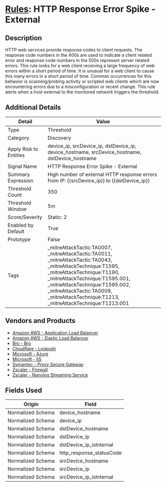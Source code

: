 # [Rules](README.md): HTTP Response Error Spike - External

## Description
HTTP web services provide response codes to client requests. The response code numbers in the 400s are used to indicate a client related error and response code numbers in the 500s represent server related errors. This rule looks for a web client receiving a large frequency of web errors within a short period of time. It is unusual for a web client to cause this many errors in a short period of time. Common occurrences for this behavior is scanning/probing activity or scripted web clients which are now encountering errors due to a misconfiguration or recent change. This rule alerts when a host external to the monitored network triggers the threshold.

## Additional Details
|Detail|Value|
|----|----|
|Type|Threshold|
|Category|Discovery|
|Apply Risk to Entities|device_ip, srcDevice_ip, dstDevice_ip, device_hostname, srcDevice_hostname, dstDevice_hostname|
|Signal Name|HTTP Response Error Spike - External|
|Summary Expression|High number of external HTTP response errors from IP: {{srcDevice_ip}} to {{dstDevice_ip}}|
|Threshold Count|350|
|Threshold Window|5m|
|Score/Severity|Static: 2|
|Enabled by Default|True|
|Prototype|False|
|Tags|_mitreAttackTactic:TA0007, _mitreAttackTactic:TA0011, _mitreAttackTactic:TA0043, _mitreAttackTechnique:T1595, _mitreAttackTechnique:T1190, _mitreAttackTechnique:T1595.001, _mitreAttackTechnique:T1595.002, _mitreAttackTactic:TA0009, _mitreAttackTechnique:T1213, _mitreAttackTechnique:T1213.001|
## Vendors and Products
- [Amazon AWS - Application Load Balancer](../products/5bb9e0b3-8d57-4b10-8952-0b6ffe91b599.md)
- [Amazon AWS - Elastic Load Balancer](../products/59a3cd41-b6d2-4ab7-a0ff-6d5abd14ac43.md)
- [Bro - Bro](../products/37C866BF-72E1-470A-9072-EDB908F56951.md)
- [Cloudflare - Logpush](../products/c2503fcc-ef30-4e40-bb32-0bf47151b140.md)
- [Microsoft - Azure](../products/a1225af5-e778-4068-a9a2-47da93d1ff24.md)
- [Microsoft - IIS](../products/fca8785d-4823-4442-86b2-8acbaa176da4.md)
- [Symantec - Proxy Secure Gateway](../products/991a55cf-8c5a-49ba-ae72-6f64a002bacf.md)
- [Zscaler - Firewall](../products/9e0641a7-22ce-4ac8-8113-ee48b368ac3d.md)
- [Zscaler - Nanolog Streaming Service](../products/6299d728-14f7-455e-85c5-ea8ec65a654a.md)


## Fields Used

|Origin|Field|
|----|----|
|Normalized Schema|device_hostname|
|Normalized Schema|device_ip|
|Normalized Schema|dstDevice_hostname|
|Normalized Schema|dstDevice_ip|
|Normalized Schema|dstDevice_ip_isInternal|
|Normalized Schema|http_response_statusCode|
|Normalized Schema|srcDevice_hostname|
|Normalized Schema|srcDevice_ip|
|Normalized Schema|srcDevice_ip_isInternal|


